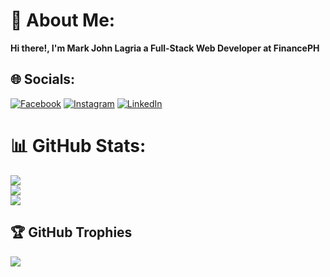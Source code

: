 # 💫 About Me:
**Hi there!, I'm Mark John Lagria a Full-Stack Web Developer at FinancePH**


## 🌐 Socials:
[![Facebook](https://img.shields.io/badge/Facebook-%231877F2.svg?logo=Facebook&logoColor=white)](https://facebook.com/lagriamj18) [![Instagram](https://img.shields.io/badge/Instagram-%23E4405F.svg?logo=Instagram&logoColor=white)](https://instagram.com/lagriamj) [![LinkedIn](https://img.shields.io/badge/LinkedIn-%230077B5.svg?logo=linkedin&logoColor=white)](https://linkedin.com/in/lagriamj) 

# 📊 GitHub Stats:
![](https://github-readme-stats.vercel.app/api?username=lagriamj&theme=dark&hide_border=false&include_all_commits=false&count_private=false)<br/>
![](https://github-readme-streak-stats.herokuapp.com/?user=lagriamj&theme=dark&hide_border=false)<br/>
![](https://github-readme-stats.vercel.app/api/top-langs/?username=lagriamj&theme=dark&hide_border=false&include_all_commits=false&count_private=false&layout=compact)

## 🏆 GitHub Trophies
![](https://github-profile-trophy.vercel.app/?username=lagriamj&theme=radical&no-frame=false&no-bg=true&margin-w=4)

<!-- Proudly created with GPRM ( https://gprm.itsvg.in ) -->
